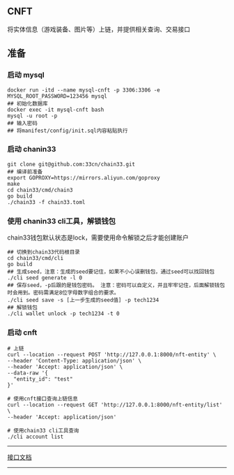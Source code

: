 ## CNFT

将实体信息（游戏装备、图片等）上链，并提供相关查询、交易接口

## 准备

### 启动 mysql

```
docker run -itd --name mysql-cnft -p 3306:3306 -e MYSQL_ROOT_PASSWORD=123456 mysql
## 初始化数据库
docker exec -it mysql-cnft bash
mysql -u root -p
## 输入密码
## 将manifest/config/init.sql内容粘贴执行
```

### 启动 chanin33

```
git clone git@github.com:33cn/chain33.git
## 编译前准备
export GOPROXY=https://mirrors.aliyun.com/goproxy
make
cd chain33/cmd/chain3
go build
./chain33 -f chain33.toml
```

### 使用 chanin33 cli工具，解锁钱包
chain33钱包默认状态是lock，需要使用命令解锁之后才能创建账户
```
## 切换到chain33代码根目录
cd chain33/cmd/cli
go build
## 生成seed，注意：生成的seed要记住，如果不小心误删钱包，通过seed可以找回钱包
./cli seed generate -l 0
## 保存seed，-p后跟的是钱包密码。 注意：密码可以自定义，并且牢牢记住，后面解锁钱包时会用到。密码需满足8位字母数字组合的要求。
./cli seed save -s [上一步生成的seed值] -p tech1234
## 解锁钱包
./cli wallet unlock -p tech1234 -t 0 
```

### 启动 cnft

```
# 上链
curl --location --request POST 'http://127.0.0.1:8000/nft-entity' \
--header 'Content-Type: application/json' \
--header 'Accept: application/json' \
--data-raw '{
  "entity_id": "test"
}'

# 使用cnft接口查询上链信息
curl --location --request GET 'http://127.0.0.1:8000/nft-entity/list' \
--header 'Accept: application/json'

# 使用chain33 cli工具查询
./cli account list
```

---
[接口文档](/docs/openapi.md)

---

